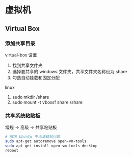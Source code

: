 
# 虚拟机

## Virtual Box

### 添加共享目录

virtual-box 设置

1. 找到共享文件夹
2. 选择要共享的 windows 文件夹，共享文件夹名称设为 share
3. 勾选自动挂载和固定分配

linux

1. sudo mkdir /share
2. sudo mount -t vboxsf share /share

### 共享系统粘贴板

常规 -> 高级 -> 共享粘贴板

```sh
# 解决 Ubuntu 中无法粘贴问题
sudo apt-get autoremove open-vm-tools
sudo apt-get install open-vm-tools-desktop
reboot
```
